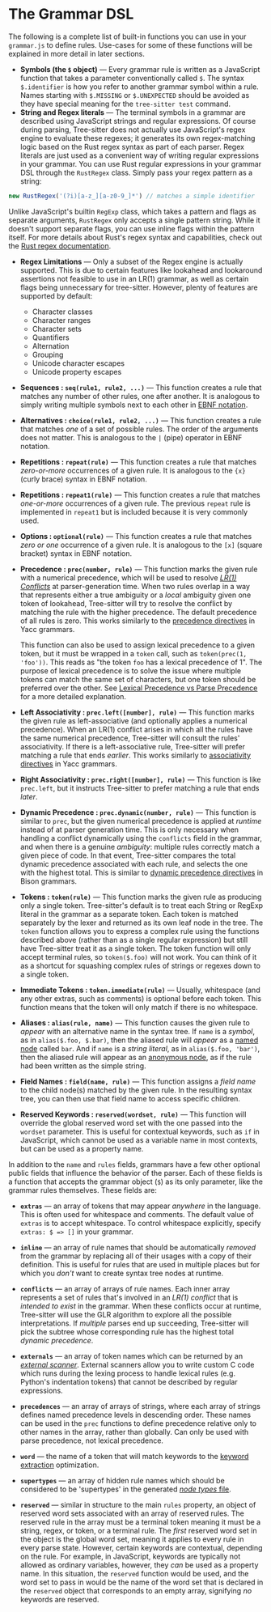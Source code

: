 # The Grammar DSL

The following is a complete list of built-in functions you can use in your `grammar.js` to define rules. Use-cases for some
of these functions will be explained in more detail in later sections.

- **Symbols (the `$` object)** — Every grammar rule is written as a JavaScript function that takes a parameter conventionally
called `$`. The syntax `$.identifier` is how you refer to another grammar symbol within a rule. Names starting with `$.MISSING`
or `$.UNEXPECTED` should be avoided as they have special meaning for the `tree-sitter test` command.
- **String and Regex literals** — The terminal symbols in a grammar are described using JavaScript strings and regular
expressions. Of course during parsing, Tree-sitter does not actually use JavaScript's regex engine to evaluate these regexes;
it generates its own regex-matching logic based on the Rust regex syntax as part of each parser. Regex literals are just
used as a convenient way of writing regular expressions in your grammar. You can use Rust regular expressions in your grammar
DSL through the `RustRegex` class. Simply pass your regex pattern as a string:

```js
new RustRegex('(?i)[a-z_][a-z0-9_]*') // matches a simple identifier
```

Unlike JavaScript's builtin `RegExp` class, which takes a pattern and flags as separate arguments, `RustRegex` only
accepts a single pattern string. While it doesn't support separate flags, you can use inline flags within the pattern itself.
For more details about Rust's regex syntax and capabilities, check out the [Rust regex documentation][rust regex].

- **Regex Limitations** — Only a subset of the Regex engine is actually
supported. This is due to certain features like lookahead and lookaround assertions
not feasible to use in an LR(1) grammar, as well as certain flags being unnecessary
for tree-sitter. However, plenty of features are supported by default:

  - Character classes
  - Character ranges
  - Character sets
  - Quantifiers
  - Alternation
  - Grouping
  - Unicode character escapes
  - Unicode property escapes

- **Sequences : `seq(rule1, rule2, ...)`** — This function creates a rule that matches any number of other rules, one after
another. It is analogous to simply writing multiple symbols next to each other in [EBNF notation][ebnf].

- **Alternatives : `choice(rule1, rule2, ...)`** — This function creates a rule that matches *one* of a set of possible
rules. The order of the arguments does not matter. This is analogous to the `|` (pipe) operator in EBNF notation.

- **Repetitions : `repeat(rule)`** — This function creates a rule that matches *zero-or-more* occurrences of a given rule.
It is analogous to the `{x}` (curly brace) syntax in EBNF notation.

- **Repetitions : `repeat1(rule)`** — This function creates a rule that matches *one-or-more* occurrences of a given rule.
The previous `repeat` rule is implemented in `repeat1` but is included because it is very commonly used.

- **Options : `optional(rule)`** — This function creates a rule that matches *zero or one* occurrence of a given rule.
It is analogous to the `[x]` (square bracket) syntax in EBNF notation.

- **Precedence : `prec(number, rule)`** — This function marks the given rule with a numerical precedence, which will be used
to resolve [*LR(1) Conflicts*][lr-conflict] at parser-generation time. When two rules overlap in a way that represents either
a true ambiguity or a *local* ambiguity given one token of lookahead, Tree-sitter will try to resolve the conflict by matching
the rule with the higher precedence. The default precedence of all rules is zero. This works similarly to the
[precedence directives][yacc-prec] in Yacc grammars.

  This function can also be used to assign lexical precedence to a given
  token, but it must be wrapped in a `token` call, such as `token(prec(1, 'foo'))`. This reads as "the token `foo` has a
  lexical precedence of 1". The purpose of lexical precedence is to solve the issue where multiple tokens can match the same
  set of characters, but one token should be preferred over the other. See [Lexical Precedence vs Parse Precedence][lexical vs parse]
  for a more detailed explanation.

- **Left Associativity : `prec.left([number], rule)`** — This function marks the given rule as left-associative (and optionally
applies a numerical precedence). When an LR(1) conflict arises in which all the rules have the same numerical precedence,
Tree-sitter will consult the rules' associativity. If there is a left-associative rule, Tree-sitter will prefer matching
a rule that ends *earlier*. This works similarly to [associativity directives][yacc-prec] in Yacc grammars.

- **Right Associativity : `prec.right([number], rule)`** — This function is like `prec.left`, but it instructs Tree-sitter
to prefer matching a rule that ends *later*.

- **Dynamic Precedence : `prec.dynamic(number, rule)`** — This function is similar to `prec`, but the given numerical precedence
is applied at *runtime* instead of at parser generation time. This is only necessary when handling a conflict dynamically
using the `conflicts` field in the grammar, and when there is a genuine *ambiguity*: multiple rules correctly match a given
piece of code. In that event, Tree-sitter compares the total dynamic precedence associated with each rule, and selects the
one with the highest total. This is similar to [dynamic precedence directives][bison-dprec] in Bison grammars.

- **Tokens : `token(rule)`** — This function marks the given rule as producing only
a single token. Tree-sitter's default is to treat each String or RegExp literal
in the grammar as a separate token. Each token is matched separately by the lexer
and returned as its own leaf node in the tree. The `token` function allows you to
express a complex rule using the functions described above (rather than as a single
regular expression) but still have Tree-sitter treat it as a single token.
The token function will only accept terminal rules, so `token($.foo)` will not work.
You can think of it as a shortcut for squashing complex rules of strings or regexes
down to a single token.

- **Immediate Tokens : `token.immediate(rule)`** — Usually, whitespace (and any other extras, such as comments) is optional
before each token. This function means that the token will only match if there is no whitespace.

- **Aliases : `alias(rule, name)`** — This function causes the given rule to *appear* with an alternative name in the syntax
tree. If `name` is a *symbol*, as in `alias($.foo, $.bar)`, then the aliased rule will *appear* as a [named node][named-vs-anonymous-nodes]
called `bar`. And if `name` is a *string literal*, as in `alias($.foo, 'bar')`, then the aliased rule will appear as an
[anonymous node][named-vs-anonymous-nodes], as if the rule had been written as the simple string.

- **Field Names : `field(name, rule)`** — This function assigns a *field name* to the child node(s) matched by the given
rule. In the resulting syntax tree, you can then use that field name to access specific children.

- **Reserved Keywords : `reserved(wordset, rule)`**  — This function will override the global reserved word set with the
one passed into the `wordset` parameter. This is useful for contextual keywords, such as `if` in JavaScript, which cannot
be used as a variable name in most contexts, but can be used as a property name.

In addition to the `name` and `rules` fields, grammars have a few other optional public fields that influence the behavior
of the parser. Each of these fields is a function that accepts the grammar object (`$`) as its only parameter, like the
grammar rules themselves. These fields are:

- **`extras`** — an array of tokens that may appear *anywhere* in the language. This is often used for whitespace and
comments. The default value of `extras` is to accept whitespace. To control whitespace explicitly, specify
`extras: $ => []` in your grammar.

- **`inline`** — an array of rule names that should be automatically *removed* from the grammar by replacing all of their
usages with a copy of their definition. This is useful for rules that are used in multiple places but for which you *don't*
want to create syntax tree nodes at runtime.

- **`conflicts`** — an array of arrays of rule names. Each inner array represents a set of rules that's involved in an
*LR(1) conflict* that is *intended to exist* in the grammar. When these conflicts occur at runtime, Tree-sitter will use
the GLR algorithm to explore all the possible interpretations. If *multiple* parses end up succeeding, Tree-sitter will pick
the subtree whose corresponding rule has the highest total *dynamic precedence*.

- **`externals`** — an array of token names which can be returned by an
[*external scanner*][external-scanners]. External scanners allow you to write custom C code which runs during the lexing
process to handle lexical rules (e.g. Python's indentation tokens) that cannot be described by regular expressions.

- **`precedences`** — an array of arrays of strings, where each array of strings defines named precedence levels in descending
order. These names can be used in the `prec` functions to define precedence relative only to other names in the array, rather
than globally. Can only be used with parse precedence, not lexical precedence.

- **`word`** — the name of a token that will match keywords to the
[keyword extraction][keyword-extraction] optimization.

- **`supertypes`** — an array of hidden rule names which should be considered to be 'supertypes' in the generated
[*node types* file][static-node-types].

- **`reserved`** — similar in structure to the main `rules` property, an object of reserved word sets associated with an
array of reserved rules. The reserved rule in the array must be a terminal token meaning it must be a string, regex, or token,
or a terminal rule. The *first* reserved word set in the object is the global word set, meaning it applies to every rule
in every parse state. However, certain keywords are contextual, depending on the rule. For example, in JavaScript, keywords
are typically not allowed as ordinary variables, however, they *can* be used as a property name. In this situation, the `reserved`
function would be used, and the word set to pass in would be the name of the word set that is declared in the `reserved`
object that corresponds to an empty array, signifying *no* keywords are reserved.

[bison-dprec]: https://www.gnu.org/software/bison/manual/html_node/Generalized-LR-Parsing.html
[ebnf]: https://en.wikipedia.org/wiki/Extended_Backus%E2%80%93Naur_form
[external-scanners]: ./4-external-scanners.md
[keyword-extraction]: ./3-writing-the-grammar.md#keyword-extraction
[lexical vs parse]: ./3-writing-the-grammar.md#lexical-precedence-vs-parse-precedence
[lr-conflict]: https://en.wikipedia.org/wiki/LR_parser#Conflicts_in_the_constructed_tables
[named-vs-anonymous-nodes]: ../using-parsers/2-basic-parsing.md#named-vs-anonymous-nodes
[rust regex]: https://docs.rs/regex/1.1.8/regex/#grouping-and-flags
[static-node-types]: ../using-parsers/6-static-node-types.md
[yacc-prec]: https://docs.oracle.com/cd/E19504-01/802-5880/6i9k05dh3/index.html
